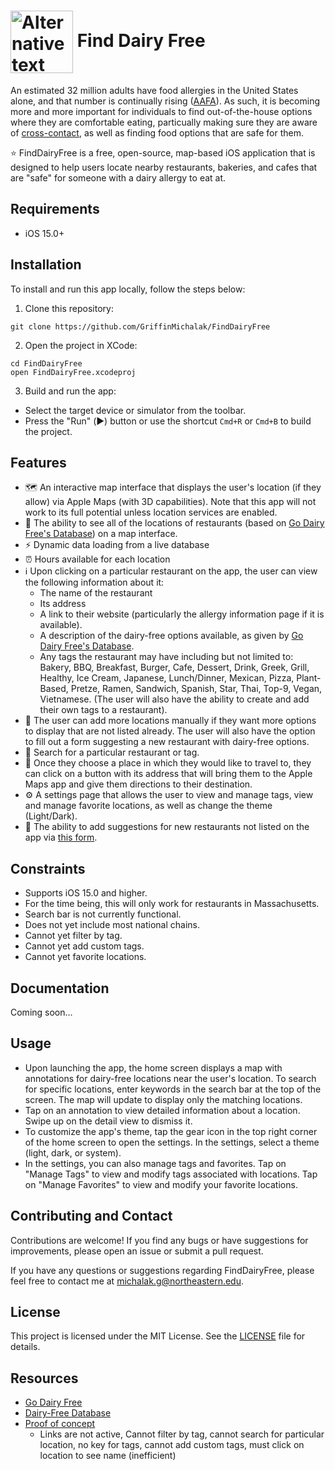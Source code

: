 # <img src="https://github.com/GriffinMichalak/FindDairyFree/assets/81431781/5f515894-b522-4b71-b919-593d240a2be8" alt="Alternative text" width="100" height="100" style="vertical-align: middle;"> Find Dairy Free


An estimated 32 million adults have food allergies in the United States alone, and that number is continually rising ([AAFA](https://aafa.org/allergies/types-of-allergies/food-allergies/)). As such, it is becoming more and more important for individuals to 
find out-of-the-house options where they are comfortable eating, particually making sure they are aware of [cross-contact](https://www.ncbi.nlm.nih.gov/pmc/articles/PMC6324195/), as well as finding food options that are safe for them. 

⭐️ FindDairyFree is a free, open-source, map-based iOS application that is designed to help users locate nearby
restaurants, bakeries, and cafes that are "safe" for someone with a dairy allergy to eat at.

## Requirements
* iOS 15.0+

## Installation
To install and run this app locally, follow the steps below:

1. Clone this repository: 

```
git clone https://github.com/GriffinMichalak/FindDairyFree
```

2. Open the project in XCode:

```
cd FindDairyFree
open FindDairyFree.xcodeproj
```

3. Build and run the app:
* Select the target device or simulator from the toolbar.
* Press the "Run" (▶️) button or use the shortcut `Cmd+R` or `Cmd+B` to build the project.

## Features
* 🗺️ An interactive map interface that displays the user's location (if they allow) via Apple Maps (with 3D capabilities). Note that this app will not work to its full potential unless location services are enabled. 
* 📍 The ability to see all of the locations of restaurants (based on [Go Dairy Free's Database](https://www.godairyfree.org/dining-out/massachusetts-dairy-free-restaurants)) on a map interface. 
* ⚡️ Dynamic data loading from a live database
* ⏰ Hours available for each location
* ℹ️ Upon clicking on a particular restaurant on the app, the user can view the following information about it:
  *   The name of the restaurant
  *   Its address
  *   A link to their website (particularly the allergy information page if it is available).
  *   A description of the dairy-free options available, as given by [Go Dairy Free's Database](https://www.godairyfree.org/dining-out/massachusetts-dairy-free-restaurants). 
  *   Any tags the restaurant may have including but not limited to: Bakery, BBQ, Breakfast, Burger, Cafe, Dessert, Drink, Greek, Grill, Healthy, Ice Cream, Japanese, Lunch/Dinner, Mexican, Pizza, Plant-Based, Pretze, Ramen, Sandwich, Spanish, Star, Thai, Top-9, Vegan, Vietnamese. (The user will also have the ability to create and add their own tags to a restaurant).  
* 📍 The user can add more locations manually if they want more options to display that are not listed already. The user will also have the option to fill out a form suggesting a new restaurant with dairy-free options.
* 🔎 Search for a particular restaurant or tag.
* 🚶 Once they choose a place in which they would like to travel to, they can click on a button with its address that will bring them to the Apple Maps app and give them directions to their destination. 
* ⚙️ A settings page that allows the user to view and manage tags, view and manage favorite locations, as well as change the theme (Light/Dark).
* 📝 The ability to add suggestions for new restaurants not listed on the app via [this form](https://forms.gle/ANr687gyHsKiG8WH6).

## Constraints 
* Supports iOS 15.0 and higher.
* For the time being, this will only work for restaurants in Massachusetts.
* Search bar is not currently functional.
* Does not yet include most national chains.
* Cannot yet filter by tag.
* Cannot yet add custom tags.
* Cannot yet favorite locations.

## Documentation
Coming soon...

## Usage
* Upon launching the app, the home screen displays a map with annotations for dairy-free locations near the user's location.
To search for specific locations, enter keywords in the search bar at the top of the screen. The map will update to display only the matching locations.
* Tap on an annotation to view detailed information about a location. Swipe up on the detail view to dismiss it.
* To customize the app's theme, tap the gear icon in the top right corner of the home screen to open the settings. In the settings, select a theme (light, dark, or system).
* In the settings, you can also manage tags and favorites. Tap on "Manage Tags" to view and modify tags associated with locations. Tap on "Manage Favorites" to view and modify your favorite locations.

## Contributing and Contact
Contributions are welcome! If you find any bugs or have suggestions for improvements, please open an issue or submit a pull request.

If you have any questions or suggestions regarding FindDairyFree, please feel free to contact me at michalak.g@northeastern.edu.

## License
This project is licensed under the MIT License. See the [LICENSE](https://github.com/GriffinMichalak/FindDairyFree/blob/main/LICENSE.txt)
 file for details.

## Resources
* [Go Dairy Free](https://www.godairyfree.org/dining-out/massachusetts-dairy-free-restaurants)
* [Dairy-Free Database](https://docs.google.com/spreadsheets/d/1vquABTsStPYlnAoUd3v8wYRGziONnKeIpgHt5pkgf3g/edit#gid=0)
* [Proof of concept](https://www.google.com/maps/d/u/0/edit?mid=1tUeAencjJkK68huPsJLdf7cAsES5b-U&usp=sharing)
  * Links are not active, Cannot filter by tag, cannot search for particular location, no key for tags, cannot add custom tags, must click on location to see name (inefficient)
